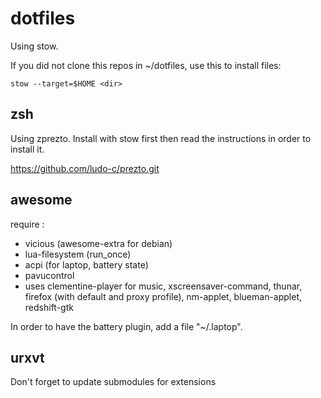 # dotfiles
Using stow.

If you did not clone this repos in ~/dotfiles, use this to install files:
``` shell
stow --target=$HOME <dir>
```

## zsh
Using zprezto. Install with stow first then read the instructions in order to install it.

https://github.com/ludo-c/prezto.git

## awesome
require :
- vicious (awesome-extra for debian)
- lua-filesystem (run_once)
- acpi (for laptop, battery state)
- pavucontrol
- uses clementine-player for music, xscreensaver-command, thunar, firefox (with default and proxy profile), nm-applet, blueman-applet, redshift-gtk

In order to have the battery plugin, add a file "~/.laptop".

## urxvt
Don't forget to update submodules for extensions

